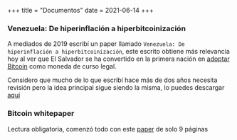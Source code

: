 +++
title = "Documentos"
date = 2021-06-14
+++
### Venezuela: De hiperinflación a hiperbitcoinización
A mediados de 2019 escribí un paper llamado `Venezuela: De hiperinflación a hiperbitcoinización`, este escrito obtiene más relevancia hoy al ver que El Salvador se ha convertido en la primera nación en [adoptar Bitcoin](https://twitter.com/elsalvador/status/1402507585807433728) como moneda de curso legal.

Considero que mucho de lo que escribí hace más de dos años necesita revisión pero la idea principal sigue siendo la misma, lo puedes descargar [aquí](/Venezuela_De_Hiperinflacion_a_Hiperbitcoinizacion.pdf)

### Bitcoin whitepaper
Lectura obligatoria, comenzó todo con este [paper](/bitcoin.es.pdf) de solo 9 páginas
